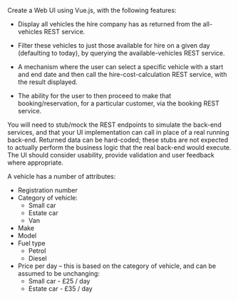 Create a Web UI using Vue.js, with the following features:

- Display all vehicles the hire company has as returned from the all-vehicles REST service.

- Filter these vehicles to just those available for hire on a given day (defaulting to today), by
querying the available-vehicles REST service.

- A mechanism where the user can select a specific vehicle with a start and end date and then
call the hire-cost-calculation REST service, with the result displayed.

- The ability for the user to then proceed to make that booking/reservation, for a particular
customer, via the booking REST service.


You will need to stub/mock the REST endpoints to simulate the back-end services, and that your UI
implementation can call in place of a real running back-end. Returned data can be hard-coded; these
stubs are not expected to actually perform the business logic that the real back-end would execute.
The UI should consider usability, provide validation and user feedback where appropriate.

A vehicle has a number of attributes:
- Registration number
- Category of vehicle:
  - Small car
  - Estate car
  - Van
- Make
- Model
- Fuel type
  - Petrol
  - Diesel
- Price per day – this is based on the category of vehicle, and can be assumed to be
unchanging:
  - Small car - £25 / day
  - Estate car - £35 / day